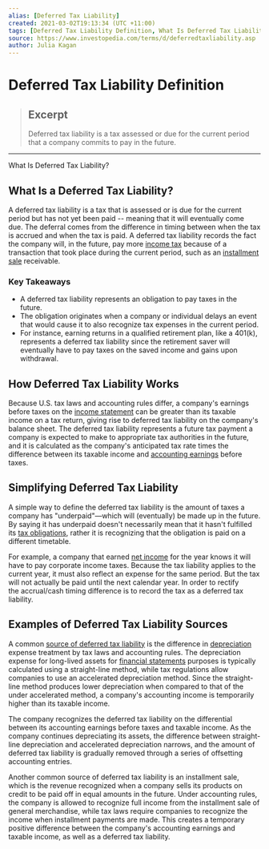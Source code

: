 ```yaml
---
alias: [Deferred Tax Liability]
created: 2021-03-02T19:13:34 (UTC +11:00)
tags: [Deferred Tax Liability Definition, What Is Deferred Tax Liability?]
source: https://www.investopedia.com/terms/d/deferredtaxliability.asp
author: Julia Kagan
---
```


# Deferred Tax Liability Definition

> ## Excerpt
> Deferred tax liability is a tax assessed or due for the current period that a company commits to pay in the future.

---

What Is Deferred Tax Liability?
## What Is a Deferred Tax Liability?

A deferred tax liability is a tax that is assessed or is due for the current period but has not yet been paid -- meaning that it will eventually come due. The deferral comes from the difference in timing between when the tax is accrued and when the tax is paid. A deferred tax liability records the fact the company will, in the future, pay more [income tax](https://www.investopedia.com/terms/i/incometax.asp) because of a transaction that took place during the current period, such as an [installment sale](https://www.investopedia.com/terms/i/installment-sale.asp) receivable.

### Key Takeaways

-   A deferred tax liability represents an obligation to pay taxes in the future.
-   The obligation originates when a company or individual delays an event that would cause it to also recognize tax expenses in the current period.
-   For instance, earning returns in a qualified retirement plan, like a 401(k), represents a deferred tax liability since the retirement saver will eventually have to pay taxes on the saved income and gains upon withdrawal.

## How Deferred Tax Liability Works

Because U.S. tax laws and accounting rules differ, a company's earnings before taxes on the [income statement](https://www.investopedia.com/terms/i/incomestatement.asp) can be greater than its taxable income on a tax return, giving rise to deferred tax liability on the company's balance sheet. The deferred tax liability represents a future tax payment a company is expected to make to appropriate tax authorities in the future, and it is calculated as the company's anticipated tax rate times the difference between its taxable income and [accounting earnings](https://www.investopedia.com/terms/a/accountingearnings.asp) before taxes.

## Simplifying Deferred Tax Liability

A simple way to define the deferred tax liability is the amount of taxes a company has "underpaid"—which will (eventually) be made up in the future. By saying it has underpaid doesn't necessarily mean that it hasn't fulfilled its [tax obligations](https://www.investopedia.com/terms/t/taxliability.asp), rather it is recognizing that the obligation is paid on a different timetable.  

For example, a company that earned [net income](https://www.investopedia.com/terms/n/netincome.asp) for the year knows it will have to pay corporate income taxes. Because the tax liability applies to the current year, it must also reflect an expense for the same period. But the tax will not actually be paid until the next calendar year. In order to rectify the accrual/cash timing difference is to record the tax as a deferred tax liability. 

## Examples of Deferred Tax Liability Sources

A common [source of deferred tax liability](https://www.investopedia.com/ask/answers/052915/what-are-some-examples-deferred-tax-liability.asp) is the difference in [depreciation](https://www.investopedia.com/terms/d/depreciation.asp) expense treatment by tax laws and accounting rules. The depreciation expense for long-lived assets for [financial statements](https://www.investopedia.com/terms/f/financial-statements.asp) purposes is typically calculated using a straight-line method, while tax regulations allow companies to use an accelerated depreciation method. Since the straight-line method produces lower depreciation when compared to that of the under accelerated method, a company's accounting income is temporarily higher than its taxable income.

The company recognizes the deferred tax liability on the differential between its accounting earnings before taxes and taxable income. As the company continues depreciating its assets, the difference between straight-line depreciation and accelerated depreciation narrows, and the amount of deferred tax liability is gradually removed through a series of offsetting accounting entries.

Another common source of deferred tax liability is an installment sale, which is the revenue recognized when a company sells its products on credit to be paid off in equal amounts in the future. Under accounting rules, the company is allowed to recognize full income from the installment sale of general merchandise, while tax laws require companies to recognize the income when installment payments are made. This creates a temporary positive difference between the company's accounting earnings and taxable income, as well as a deferred tax liability.
